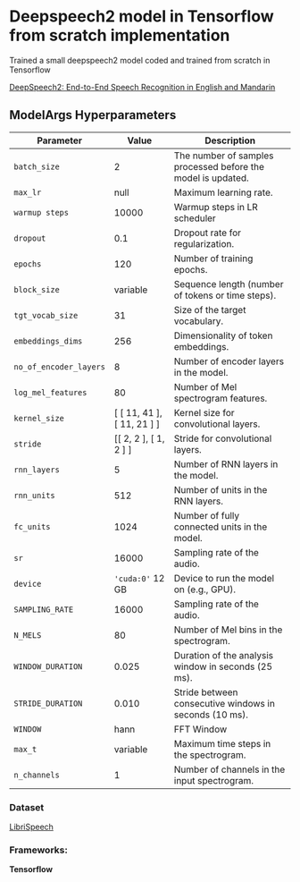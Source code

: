 # Deepspeech2 model in Tensorflow from scratch implementation

Trained a small deepspeech2 model coded and trained from scratch in Tensorflow 



[DeepSpeech2: End-to-End Speech Recognition in English and Mandarin](https://arxiv.org/pdf/1512.02595)

## ModelArgs Hyperparameters

| Parameter               | Value                  | Description                                                                 |
|-------------------------|------------------------|-----------------------------------------------------------------------------|
| `batch_size`            | 2                     | The number of samples processed before the model is updated.                |
| `max_lr`                | null                  | Maximum learning rate.                                                      |
| `warmup steps`          | 10000                 | Warmup steps in LR scheduler                                                |
| `dropout`               | 0.1                    | Dropout rate for regularization.                                            |
| `epochs`                | 120                     | Number of training epochs.                                                  |
| `block_size`            | variable                     | Sequence length (number of tokens or time steps).                           |
| `tgt_vocab_size`        | 31     | Size of the target vocabulary.                                              |
| `embeddings_dims`       | 256                    | Dimensionality of token embeddings.                                         |
| `no_of_encoder_layers`  | 8                      | Number of encoder layers in the model.                                      |
| `log_mel_features`      | 80                     | Number of Mel spectrogram features.                                         |
| `kernel_size`           | [ [ 11, 41 ], [ 11, 21 ] ]                      | Kernel size for convolutional layers.                                       |
| `stride`                | [[ 2, 2 ], [ 1, 2 ] ]          | Stride for convolutional layers.                                            |
| `rnn_layers`            | 5                      | Number of RNN layers in the model.                                         |
| `rnn_units`             | 512                    | Number of units in the RNN layers.                                          |
| `fc_units`              | 1024                   | Number of fully connected units in the model.                               |
| `sr`                    | 16000                  | Sampling rate of the audio.                                                 |
| `device`                | `'cuda:0'` 12 GB            | Device to run the model on (e.g., GPU).                                     |
| `SAMPLING_RATE`         | 16000                  | Sampling rate of the audio.                                                 |
| `N_MELS`                | 80                     | Number of Mel bins in the spectrogram.                                      |
| `WINDOW_DURATION`       | 0.025                  | Duration of the analysis window in seconds (25 ms).                         |
| `STRIDE_DURATION`       | 0.010                  | Stride between consecutive windows in seconds (10 ms).                      |
| `WINDOW`                | hann                   | FFT Window                                                                  |
| `max_t`                 | variable                    | Maximum time steps in the spectrogram.                                      |
| `n_channels`            | 1                     | Number of channels in the input spectrogram.                                |


### Dataset

[LibriSpeech](https://www.openslr.org/12/)


### Frameworks:
**Tensorflow**